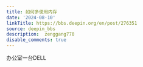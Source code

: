 ```yaml
---
title: 如何多使用内存
date: '2024-08-10'
linkTitle: https://bbs.deepin.org/en/post/276351
source: deepin_bbs
description:  zenggang770 
disable_comments: true
---
```

办公室一台DELL 
